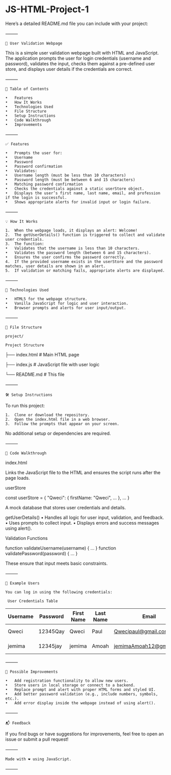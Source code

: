 # JS-HTML-Project-1

Here’s a detailed README.md file you can include with your project:

⸻

`🔐 User Validation Webpage`

This is a simple user validation webpage built with HTML and JavaScript. The application prompts the user for login credentials (username and password), validates the input, checks them against a pre-defined user store, and displays user details if the credentials are correct.

⸻

`📄 Table of Contents`

	•	Features
	•	How It Works
	•	Technologies Used
	•	File Structure
	•	Setup Instructions
	•	Code Walkthrough
	•	Improvements

⸻

`✅ Features`

	•	Prompts the user for:
	•	Username
	•	Password
	•	Password confirmation
	•	Validates:
	•	Username length (must be less than 10 characters)
	•	Password length (must be between 6 and 15 characters)
	•	Matching password confirmation
	•	Checks the credentials against a static userStore object.
	•	Displays the user’s first name, last name, email, and profession if the login is successful.
	•	Shows appropriate alerts for invalid input or login failure.

⸻

`💡 How It Works`

	1.	When the webpage loads, it displays an alert: Welcome!
	2.	The getUserDetails() function is triggered to collect and validate user credentials.
	3.	The function:
	•	Validates that the username is less than 10 characters.
	•	Validates the password length (between 6 and 15 characters).
	•	Ensures the user confirms the password correctly.
	4.	If the provided username exists in the userStore and the password matches, user details are shown in an alert.
	5.	If validation or matching fails, appropriate alerts are displayed.

⸻

`🧰 Technologies Used`

	•	HTML5 for the webpage structure.
	•	Vanilla JavaScript for logic and user interaction.
	•	Browser prompts and alerts for user input/output.

⸻

`📁 File Structure`



`project/`

`Project Structure`


├── index.html         # Main HTML page

├── index.js           # JavaScript file with user logic

└── README.md          # This file

⸻

`🛠️ Setup Instructions`

To run this project:

	1.	Clone or download the repository.
	2.	Open the index.html file in a web browser.
	3.	Follow the prompts that appear on your screen.

No additional setup or dependencies are required.

⸻

`🧾 Code Walkthrough`

index.html

<script src="index.js" defer></script>

Links the JavaScript file to the HTML and ensures the script runs after the page loads.

userStore

const userStore = {
  "Qweci": {
    firstName: "Qweci",
    ...
  },
  ...
}

A mock database that stores user credentials and details.

getUserDetails()
	•	Handles all logic for user input, validation, and feedback.
	•	Uses prompts to collect input.
	•	Displays errors and success messages using alert().

Validation Functions

function validateUsername(username) { ... }
function validatePassword(password) { ... }

These ensure that input meets basic constraints.

⸻

`🚀 Example Users`

`You can log in using the following credentials:`

` User Credentials Table`

| Username | Password   | First Name | Last Name | Email                     | Profession           |
|----------|------------|------------|-----------|---------------------------|----------------------|
| Qweci    | 12345Qay   | Qweci      | Paul      | Qwecipaul@gmail.com       | Computer programmer  |
| jemima   | 12345jay   | jemima     | Amoah     | jemimaAmoah12@gmail.com   | Software Engineer    

⸻

`🌱 Possible Improvements`

	•	Add registration functionality to allow new users.
	•	Store users in local storage or connect to a backend.
	•	Replace prompt and alert with proper HTML forms and styled UI.
	•	Add better password validation (e.g., include numbers, symbols, etc.).
	•	Add error display inside the webpage instead of using alert().

⸻

`📬 Feedback`

If you find bugs or have suggestions for improvements, feel free to open an issue or submit a pull request!

⸻

`Made with ❤️ using JavaScript.`

⸻
